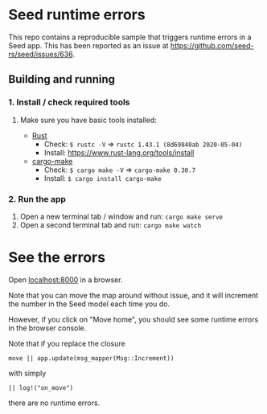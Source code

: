 # Seed runtime errors

This repo contains a reproducible sample that triggers runtime errors in a Seed app. This has been reported as an issue
at https://github.com/seed-rs/seed/issues/636.

## Building and running

### 1. Install / check required tools

1. Make sure you have basic tools installed:

   - [Rust](https://www.rust-lang.org)
     - Check: `$ rustc -V` => `rustc 1.43.1 (8d69840ab 2020-05-04)`
     - Install: https://www.rust-lang.org/tools/install
   - [cargo-make](https://sagiegurari.github.io/cargo-make/)
     - Check: `$ cargo make -V` => `cargo-make 0.30.7`
     - Install: `$ cargo install cargo-make`

### 2. Run the app

1. Open a new terminal tab / window and run: `cargo make serve`
1. Open a second terminal tab and run: `cargo make watch`

# See the errors

Open [localhost:8000](http://localhost:8000) in a browser.

Note that you can move the map around without issue, and it will increment the number in the Seed model each time you
do.

However, if you click on "Move home", you should see some runtime errors in the browser console.

Note that if you replace the closure

```
move || app.update(msg_mapper(Msg::Increment))
```

with simply

```
|| log!("on_move")
```

there are no runtime errors.
